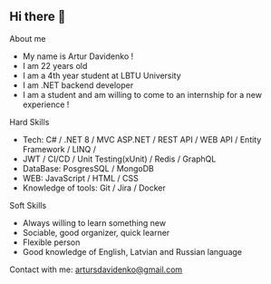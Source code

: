 ## Hi there 👋

About me

 - My name is Artur Davidenko !
 - I am 22 years old 
 - I am a 4th year student at LBTU University
 - I am .NET backend developer
 - I am a student and am willing to come to an internship for a new experience !

Hard Skills

 - Tech: C# / .NET 8 / MVC ASP.NET / REST API / WEB API / Entity Framework / LINQ /
 - JWT / CI/CD / Unit Testing(xUnit) / Redis / GraphQL 
 - DataBase: PosgresSQL / MongoDB
 - WEB: JavaScript / HTML / CSS 
 - Knowledge of tools: Git / Jira / Docker 

Soft Skills
 
 - Always willing to learn something new
 - Sociable, good organizer, quick learner 
 - Flexible person
 - Good knowledge of English, Latvian and Russian language
   

 Contact with me: 
   artursdavidenko@gmail.com
  
   


<!--
**ArturDavidenko/ArturDavidenko** is a ✨ _special_ ✨ repository because its `README.md` (this file) appears on your GitHub profile.

Here are some ideas to get you started:

- 🔭 I’m currently working on ...
- 🌱 I’m currently learning ...
- 👯 I’m looking to collaborate on ...
- 🤔 I’m looking for help with ...
- 💬 Ask me about ...
- 📫 How to reach me: ...
- 😄 Pronouns: ...
- ⚡ Fun fact: ...
-->
